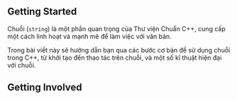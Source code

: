 ## Getting Started

Chuỗi (`string`) là một phần quan trọng của Thư viện Chuẩn C++, cung cấp một cách linh hoạt và mạnh mẽ để làm việc với văn bản.

Trong bài viết này sẽ hướng dẫn bạn qua các bước cơ bản để sử dụng chuỗi trong C++, từ khởi tạo đến thao tác trên chuỗi, và một số kĩ thuật hiện đại với chuỗi.

## Getting Involved
